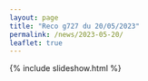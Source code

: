 ```yaml
---
layout: page
title: "Reco g727 du 20/05/2023"
permalink: /news/2023-05-20/
leaflet: true
---
```

{% include slideshow.html %}